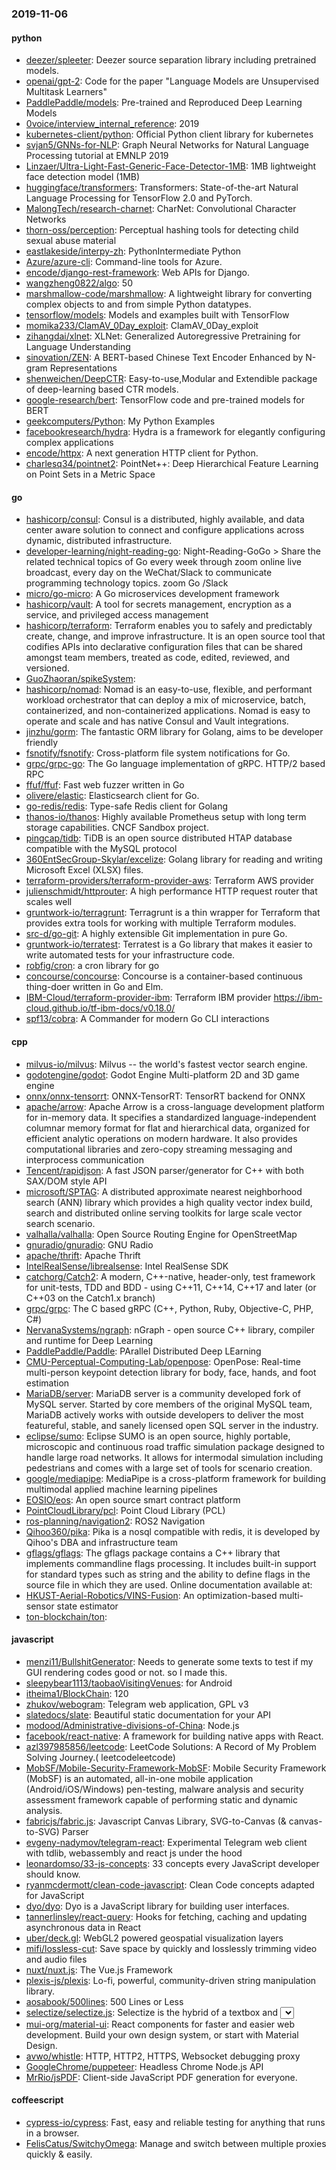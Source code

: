 ### 2019-11-06

#### python
* [deezer/spleeter](https://github.com/deezer/spleeter): Deezer source separation library including pretrained models.
* [openai/gpt-2](https://github.com/openai/gpt-2): Code for the paper "Language Models are Unsupervised Multitask Learners"
* [PaddlePaddle/models](https://github.com/PaddlePaddle/models): Pre-trained and Reproduced Deep Learning Models 
* [0voice/interview_internal_reference](https://github.com/0voice/interview_internal_reference): 2019
* [kubernetes-client/python](https://github.com/kubernetes-client/python): Official Python client library for kubernetes
* [svjan5/GNNs-for-NLP](https://github.com/svjan5/GNNs-for-NLP): Graph Neural Networks for Natural Language Processing tutorial at EMNLP 2019
* [Linzaer/Ultra-Light-Fast-Generic-Face-Detector-1MB](https://github.com/Linzaer/Ultra-Light-Fast-Generic-Face-Detector-1MB): 1MB lightweight face detection model (1MB)
* [huggingface/transformers](https://github.com/huggingface/transformers):  Transformers: State-of-the-art Natural Language Processing for TensorFlow 2.0 and PyTorch.
* [MalongTech/research-charnet](https://github.com/MalongTech/research-charnet): CharNet: Convolutional Character Networks
* [thorn-oss/perception](https://github.com/thorn-oss/perception): Perceptual hashing tools for detecting child sexual abuse material
* [eastlakeside/interpy-zh](https://github.com/eastlakeside/interpy-zh): PythonIntermediate Python 
* [Azure/azure-cli](https://github.com/Azure/azure-cli): Command-line tools for Azure.
* [encode/django-rest-framework](https://github.com/encode/django-rest-framework): Web APIs for Django. 
* [wangzheng0822/algo](https://github.com/wangzheng0822/algo): 50
* [marshmallow-code/marshmallow](https://github.com/marshmallow-code/marshmallow): A lightweight library for converting complex objects to and from simple Python datatypes.
* [tensorflow/models](https://github.com/tensorflow/models): Models and examples built with TensorFlow
* [momika233/ClamAV_0Day_exploit](https://github.com/momika233/ClamAV_0Day_exploit): ClamAV_0Day_exploit
* [zihangdai/xlnet](https://github.com/zihangdai/xlnet): XLNet: Generalized Autoregressive Pretraining for Language Understanding
* [sinovation/ZEN](https://github.com/sinovation/ZEN): A BERT-based Chinese Text Encoder Enhanced by N-gram Representations
* [shenweichen/DeepCTR](https://github.com/shenweichen/DeepCTR): Easy-to-use,Modular and Extendible package of deep-learning based CTR models.
* [google-research/bert](https://github.com/google-research/bert): TensorFlow code and pre-trained models for BERT
* [geekcomputers/Python](https://github.com/geekcomputers/Python): My Python Examples
* [facebookresearch/hydra](https://github.com/facebookresearch/hydra): Hydra is a framework for elegantly configuring complex applications
* [encode/httpx](https://github.com/encode/httpx): A next generation HTTP client for Python. 
* [charlesq34/pointnet2](https://github.com/charlesq34/pointnet2): PointNet++: Deep Hierarchical Feature Learning on Point Sets in a Metric Space

#### go
* [hashicorp/consul](https://github.com/hashicorp/consul): Consul is a distributed, highly available, and data center aware solution to connect and configure applications across dynamic, distributed infrastructure.
* [developer-learning/night-reading-go](https://github.com/developer-learning/night-reading-go): Night-Reading-GoGo  > Share the related technical topics of Go every week through zoom online live broadcast, every day on the WeChat/Slack to communicate programming technology topics.  zoom  Go /Slack 
* [micro/go-micro](https://github.com/micro/go-micro): A Go microservices development framework
* [hashicorp/vault](https://github.com/hashicorp/vault): A tool for secrets management, encryption as a service, and privileged access management
* [hashicorp/terraform](https://github.com/hashicorp/terraform): Terraform enables you to safely and predictably create, change, and improve infrastructure. It is an open source tool that codifies APIs into declarative configuration files that can be shared amongst team members, treated as code, edited, reviewed, and versioned.
* [GuoZhaoran/spikeSystem](https://github.com/GuoZhaoran/spikeSystem): 
* [hashicorp/nomad](https://github.com/hashicorp/nomad): Nomad is an easy-to-use, flexible, and performant workload orchestrator that can deploy a mix of microservice, batch, containerized, and non-containerized applications. Nomad is easy to operate and scale and has native Consul and Vault integrations.
* [jinzhu/gorm](https://github.com/jinzhu/gorm): The fantastic ORM library for Golang, aims to be developer friendly
* [fsnotify/fsnotify](https://github.com/fsnotify/fsnotify): Cross-platform file system notifications for Go.
* [grpc/grpc-go](https://github.com/grpc/grpc-go): The Go language implementation of gRPC. HTTP/2 based RPC
* [ffuf/ffuf](https://github.com/ffuf/ffuf): Fast web fuzzer written in Go
* [olivere/elastic](https://github.com/olivere/elastic): Elasticsearch client for Go.
* [go-redis/redis](https://github.com/go-redis/redis): Type-safe Redis client for Golang
* [thanos-io/thanos](https://github.com/thanos-io/thanos): Highly available Prometheus setup with long term storage capabilities. CNCF Sandbox project.
* [pingcap/tidb](https://github.com/pingcap/tidb): TiDB is an open source distributed HTAP database compatible with the MySQL protocol
* [360EntSecGroup-Skylar/excelize](https://github.com/360EntSecGroup-Skylar/excelize): Golang library for reading and writing Microsoft Excel (XLSX) files.
* [terraform-providers/terraform-provider-aws](https://github.com/terraform-providers/terraform-provider-aws): Terraform AWS provider
* [julienschmidt/httprouter](https://github.com/julienschmidt/httprouter): A high performance HTTP request router that scales well
* [gruntwork-io/terragrunt](https://github.com/gruntwork-io/terragrunt): Terragrunt is a thin wrapper for Terraform that provides extra tools for working with multiple Terraform modules.
* [src-d/go-git](https://github.com/src-d/go-git): A highly extensible Git implementation in pure Go.
* [gruntwork-io/terratest](https://github.com/gruntwork-io/terratest): Terratest is a Go library that makes it easier to write automated tests for your infrastructure code.
* [robfig/cron](https://github.com/robfig/cron): a cron library for go
* [concourse/concourse](https://github.com/concourse/concourse): Concourse is a container-based continuous thing-doer written in Go and Elm.
* [IBM-Cloud/terraform-provider-ibm](https://github.com/IBM-Cloud/terraform-provider-ibm): Terraform IBM provider https://ibm-cloud.github.io/tf-ibm-docs/v0.18.0/
* [spf13/cobra](https://github.com/spf13/cobra): A Commander for modern Go CLI interactions

#### cpp
* [milvus-io/milvus](https://github.com/milvus-io/milvus): Milvus -- the world's fastest vector search engine.
* [godotengine/godot](https://github.com/godotengine/godot): Godot Engine  Multi-platform 2D and 3D game engine
* [onnx/onnx-tensorrt](https://github.com/onnx/onnx-tensorrt): ONNX-TensorRT: TensorRT backend for ONNX
* [apache/arrow](https://github.com/apache/arrow): Apache Arrow is a cross-language development platform for in-memory data. It specifies a standardized language-independent columnar memory format for flat and hierarchical data, organized for efficient analytic operations on modern hardware. It also provides computational libraries and zero-copy streaming messaging and interprocess communication
* [Tencent/rapidjson](https://github.com/Tencent/rapidjson): A fast JSON parser/generator for C++ with both SAX/DOM style API
* [microsoft/SPTAG](https://github.com/microsoft/SPTAG): A distributed approximate nearest neighborhood search (ANN) library which provides a high quality vector index build, search and distributed online serving toolkits for large scale vector search scenario.
* [valhalla/valhalla](https://github.com/valhalla/valhalla): Open Source Routing Engine for OpenStreetMap
* [gnuradio/gnuradio](https://github.com/gnuradio/gnuradio): GNU Radio
* [apache/thrift](https://github.com/apache/thrift): Apache Thrift
* [IntelRealSense/librealsense](https://github.com/IntelRealSense/librealsense): Intel RealSense SDK
* [catchorg/Catch2](https://github.com/catchorg/Catch2): A modern, C++-native, header-only, test framework for unit-tests, TDD and BDD - using C++11, C++14, C++17 and later (or C++03 on the Catch1.x branch)
* [grpc/grpc](https://github.com/grpc/grpc): The C based gRPC (C++, Python, Ruby, Objective-C, PHP, C#)
* [NervanaSystems/ngraph](https://github.com/NervanaSystems/ngraph): nGraph - open source C++ library, compiler and runtime for Deep Learning
* [PaddlePaddle/Paddle](https://github.com/PaddlePaddle/Paddle): PArallel Distributed Deep LEarning 
* [CMU-Perceptual-Computing-Lab/openpose](https://github.com/CMU-Perceptual-Computing-Lab/openpose): OpenPose: Real-time multi-person keypoint detection library for body, face, hands, and foot estimation
* [MariaDB/server](https://github.com/MariaDB/server): MariaDB server is a community developed fork of MySQL server. Started by core members of the original MySQL team, MariaDB actively works with outside developers to deliver the most featureful, stable, and sanely licensed open SQL server in the industry.
* [eclipse/sumo](https://github.com/eclipse/sumo): Eclipse SUMO is an open source, highly portable, microscopic and continuous road traffic simulation package designed to handle large road networks. It allows for intermodal simulation including pedestrians and comes with a large set of tools for scenario creation.
* [google/mediapipe](https://github.com/google/mediapipe): MediaPipe is a cross-platform framework for building multimodal applied machine learning pipelines
* [EOSIO/eos](https://github.com/EOSIO/eos): An open source smart contract platform
* [PointCloudLibrary/pcl](https://github.com/PointCloudLibrary/pcl): Point Cloud Library (PCL)
* [ros-planning/navigation2](https://github.com/ros-planning/navigation2): ROS2 Navigation
* [Qihoo360/pika](https://github.com/Qihoo360/pika): Pika is a nosql compatible with redis, it is developed by Qihoo's DBA and infrastructure team
* [gflags/gflags](https://github.com/gflags/gflags): The gflags package contains a C++ library that implements commandline flags processing. It includes built-in support for standard types such as string and the ability to define flags in the source file in which they are used. Online documentation available at:
* [HKUST-Aerial-Robotics/VINS-Fusion](https://github.com/HKUST-Aerial-Robotics/VINS-Fusion): An optimization-based multi-sensor state estimator
* [ton-blockchain/ton](https://github.com/ton-blockchain/ton): 

#### javascript
* [menzi11/BullshitGenerator](https://github.com/menzi11/BullshitGenerator): Needs to generate some texts to test if my GUI rendering codes good or not. so I made this.
* [sleepybear1113/taobaoVisitingVenues](https://github.com/sleepybear1113/taobaoVisitingVenues):  for Android
* [itheima1/BlockChain](https://github.com/itheima1/BlockChain):  120 
* [zhukov/webogram](https://github.com/zhukov/webogram): Telegram web application, GPL v3
* [slatedocs/slate](https://github.com/slatedocs/slate): Beautiful static documentation for your API
* [modood/Administrative-divisions-of-China](https://github.com/modood/Administrative-divisions-of-China):       Node.js 
* [facebook/react-native](https://github.com/facebook/react-native): A framework for building native apps with React.
* [azl397985856/leetcode](https://github.com/azl397985856/leetcode): LeetCode Solutions: A Record of My Problem Solving Journey.( leetcodeleetcode)
* [MobSF/Mobile-Security-Framework-MobSF](https://github.com/MobSF/Mobile-Security-Framework-MobSF): Mobile Security Framework (MobSF) is an automated, all-in-one mobile application (Android/iOS/Windows) pen-testing, malware analysis and security assessment framework capable of performing static and dynamic analysis.
* [fabricjs/fabric.js](https://github.com/fabricjs/fabric.js): Javascript Canvas Library, SVG-to-Canvas (& canvas-to-SVG) Parser
* [evgeny-nadymov/telegram-react](https://github.com/evgeny-nadymov/telegram-react): Experimental Telegram web client with tdlib, webassembly and react js under the hood
* [leonardomso/33-js-concepts](https://github.com/leonardomso/33-js-concepts):  33 concepts every JavaScript developer should know.
* [ryanmcdermott/clean-code-javascript](https://github.com/ryanmcdermott/clean-code-javascript):  Clean Code concepts adapted for JavaScript
* [dyo/dyo](https://github.com/dyo/dyo): Dyo is a JavaScript library for building user interfaces.
* [tannerlinsley/react-query](https://github.com/tannerlinsley/react-query):  Hooks for fetching, caching and updating asynchronous data in React
* [uber/deck.gl](https://github.com/uber/deck.gl): WebGL2 powered geospatial visualization layers
* [mifi/lossless-cut](https://github.com/mifi/lossless-cut): Save space by quickly and losslessly trimming video and audio files
* [nuxt/nuxt.js](https://github.com/nuxt/nuxt.js): The Vue.js Framework
* [plexis-js/plexis](https://github.com/plexis-js/plexis): Lo-fi, powerful, community-driven string manipulation library.
* [aosabook/500lines](https://github.com/aosabook/500lines): 500 Lines or Less
* [selectize/selectize.js](https://github.com/selectize/selectize.js): Selectize is the hybrid of a textbox and <select> box. It's jQuery based and it has autocomplete and native-feeling keyboard navigation; useful for tagging, contact lists, etc.
* [mui-org/material-ui](https://github.com/mui-org/material-ui): React components for faster and easier web development. Build your own design system, or start with Material Design.
* [avwo/whistle](https://github.com/avwo/whistle): HTTP, HTTP2, HTTPS, Websocket debugging proxy
* [GoogleChrome/puppeteer](https://github.com/GoogleChrome/puppeteer): Headless Chrome Node.js API
* [MrRio/jsPDF](https://github.com/MrRio/jsPDF): Client-side JavaScript PDF generation for everyone.

#### coffeescript
* [cypress-io/cypress](https://github.com/cypress-io/cypress): Fast, easy and reliable testing for anything that runs in a browser.
* [FelisCatus/SwitchyOmega](https://github.com/FelisCatus/SwitchyOmega): Manage and switch between multiple proxies quickly & easily.
